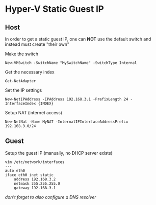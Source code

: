 Hyper-V Static Guest IP
===

## Host

In order to get a static guest IP, one can **NOT** use the default switch and instead must create "their own"

Make the switch
```
New-VMSwitch -SwitchName "MySwitchName" -SwitchType Internal
```

Get the necessary index
```
Get-NetAdapter
```

Set the IP settings
```
New-NetIPAddress -IPAddress 192.168.3.1 -PrefixLength 24 -InterfaceIndex {INDEX}
```

Setup NAT (internet access)
```
New-NetNat -Name MyNAT -InternalIPInterfaceAddressPrefix 192.168.3.0/24
```

## Guest

Setup the guest IP (manually, no DHCP server exists)
```
vim /etc/network/interfaces
---
auto eth0
iface eth0 inet static
	address 192.168.3.2 
	netmask 255.255.255.0
	gateway 192.168.3.1
```

_don't forget to also configure a DNS resolver_
